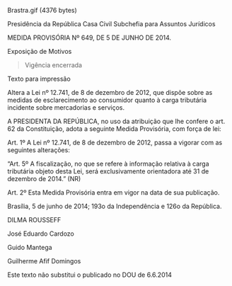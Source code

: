 Brastra.gif (4376 bytes)

Presidência da República
Casa Civil
Subchefia para Assuntos Jurídicos


MEDIDA PROVISÓRIA Nº 649, DE 5 DE JUNHO DE 2014.

Exposição de Motivos
> Vigência encerrada

Texto para impressão

Altera a Lei nº 12.741, de 8 de dezembro de 2012, que dispõe sobre as medidas de esclarecimento ao consumidor quanto à carga tributária incidente sobre mercadorias e serviços.


A PRESIDENTA DA REPÚBLICA, no uso da atribuição que lhe confere o art. 62 da Constituição, adota a seguinte Medida Provisória, com força de lei:

Art. 1º  A  Lei nº 12.741, de 8 de dezembro de 2012, passa a vigorar com as seguintes alterações:


“Art. 5º  A fiscalização, no que se refere à informação relativa à carga tributária objeto desta Lei, será exclusivamente orientadora até 31 de dezembro de 2014.” (NR)

Art. 2º  Esta Medida Provisória entra em vigor na data de sua publicação.

Brasília, 5 de junho de 2014; 193o da Independência e 126o da República.

DILMA ROUSSEFF

José Eduardo Cardozo

Guido Mantega

Guilherme Afif Domingos

Este texto não substitui o publicado no DOU de 6.6.2014















